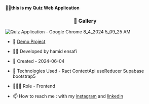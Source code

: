 


🏃‍♂️**this is my Quiz Web Application**
<h3 align="center"> 📸 Gallery </h3>

![‪Quiz Application - Google Chrome‬ 8_4_2024 5_09_25 AM](https://github.com/user-attachments/assets/07bf2999-b69e-4824-b29a-0f9d2136deb8)


- 🔗 [Demo Project](https://quiz-application225.netlify.app)

- 👨‍💻 Developed by hamid ensafi

- 📆 Created - 2024-06-04

- 🤖 Technologies Used - Ract ContextApi useReducer Supabase bootstrap5

- 🕵🏻‍♀️ Role - Frontend

- 📫 How to reach me : with my [instagram](https://www.instagram.com/hamid.ensafi_web) and [linkedin](https://www.linkedin.com/in/hamid-ensafi-20a45721a/)
